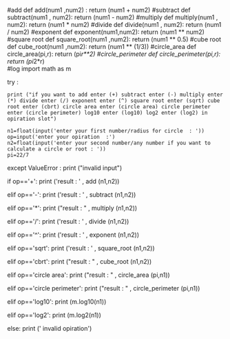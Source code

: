 #add
def add(num1 ,num2) :
  return (num1 + num2)
#subtract
def subtract(num1 , num2):
    return (num1 - num2)
#multiply
def multiply(num1 , num2):
    return (num1 * num2)
#divide
def divide(num1 , num2):
    return (num1 / num2)
#exponent
def exponent(num1,num2):
    return (num1 ** num2)
#square root
def square_root(num1 ,num2):
    return (num1 ** 0.5)
#cube root
def cube_root(num1 ,num2):
    return (num1 ** (1/3))
#circle_area
def circle_area(pi,r):
    return (pi*r**2)
#circle_perimeter
def circle_perimeter(pi,r):
    return (pi*2*r)   
#log
import math as m

try :
    
    print ("if you want to add enter (+) subtract enter (-) multiply enter (*) divide enter (/) exponent enter (^) square root enter (sqrt) cube root enter (cbrt) circle area enter (circle area) circle perimeter enter (circle perimeter) log10 enter (log10) log2 enter (log2) in opiration slot")   
    
    n1=float(input('enter your first number/radius for circle  : '))
    op=input('enter your opiration  :')
    n2=float(input('enter your second number/any number if you want to calculate a circle or root : '))   
    pi=22/7
   

    
    
except ValueError :
    print ("invalid input")

if op=='+':
    print ('result : ' , add (n1,n2))
    
elif op=='-':
    print ('result : ' , subtract (n1,n2)) 
    
elif op=='*':
    print ("result : " , multiply (n1,n2)) 
    
elif op=='/':
    print ('result : ' , divide (n1,n2))
    
elif op=='^':
    print ('result : ' , exponent (n1,n2))    

elif op=='sqrt':
    print ('result : ' , square_root (n1,n2))
    
elif op=='cbrt':
    print ("result : " , cube_root (n1,n2))

elif op=='circle area':
    print ("result : " , circle_area (pi,n1))

elif op=='circle perimeter':
    print ("result : " , circle_perimeter (pi,n1))

elif op=='log10':
    print (m.log10(n1))

elif op=='log2':
    print (m.log2(n1))
    
else:
    print (' invalid opiration')
